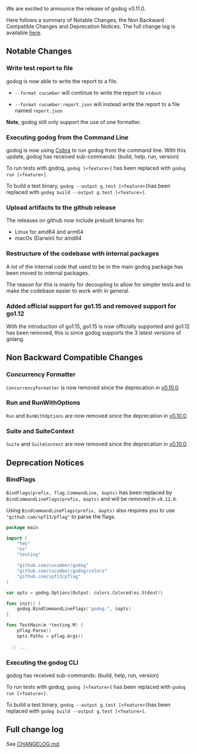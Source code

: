 We are excited to announce the release of godog v0.11.0.

Here follows a summary of Notable Changes, the Non Backward Compatible Changes and Deprecation Notices.
The full change log is available [here](https://github.com/cucumber/godog/blob/master/CHANGELOG.md#v0110-rc1).


Notable Changes
---------------

### Write test report to file
godog is now able to write the report to a file.

- `--format cucumber` will continue to write the report to `stdout`

- `--format cucumber:report.json` will instead write the report to a file named `report.json`

**Note**, godog still only support the use of one formatter.

### Executing godog from the Command Line
godog is now using [Cobra](https://pkg.go.dev/github.com/spf13/cobra) to run godog from the command line. With this update, godog has received sub-commands: (build, help, run, version)

To run tests with godog, `godog [<feature>]` has been replaced with `godog run [<feature>]`.

To build a test binary, `godog --output g.test [<feature>]`has been replaced with `godog build --output g.test [<feature>]`.

### Upload artifacts to the github release
The releases on github now include prebuilt binaries for:
- Linux for amd64 and arm64
- macOs (Darwin) for amd64

### Restructure of the codebase with internal packages
A lot of the internal code that used to be in the main godog package has been moved to internal packages.

The reason for this is mainly for decoupling to allow for simpler tests and to make the codebase easier to work with in general.

### Added official support for go1.15 and removed support for go1.12 
With the introduction of go1.15, go1.15 is now officially supported and go1.12 has been removed, this is since godog supports the 3 latest versions of golang.

Non Backward Compatible Changes
-------------------------------

### Concurrency Formatter
`ConcurrencyFormatter` is now removed since the deprecation in [v0.10.0](./v0.10.0.md).

### Run and RunWithOptions
`Run` and `RunWithOptions` are now removed since the deprecation in [v0.10.0](./v0.10.0.md).

### Suite and SuiteContext
`Suite` and `SuiteContext` are now removed since the deprecation in [v0.10.0](./v0.10.0.md).

Deprecation Notices
-------------------

### BindFlags
`BindFlags(prefix, flag.CommandLine, &opts)` has been replaced by `BindCommandLineFlags(prefix, &opts)` and will be removed in `v0.12.0`.

Using `BindCommandLineFlags(prefix, &opts)` also requires you to use `"github.com/spf13/pflag"` to parse the flags.
```go
package main

import (
	"fmt"
	"os"
	"testing"

	"github.com/cucumber/godog"
	"github.com/cucumber/godog/colors"
	"github.com/spf13/pflag"
)

var opts = godog.Options{Output: colors.Colored(os.Stdout)}

func init() {
	godog.BindCommandLineFlags("godog.", &opts)
}

func TestMain(m *testing.M) {
	pflag.Parse()
	opts.Paths = pflag.Args()
  
  // ...
```

### Executing the godog CLI
godog has received sub-commands: (build, help, run, version)

To run tests with godog, `godog [<feature>]` has been replaced with `godog run [<feature>]`.

To build a test binary, `godog --output g.test [<feature>]`has been replaced with `godog build --output g.test [<feature>]`.

Full change log
---------------

See [CHANGELOG.md](https://github.com/cucumber/godog/blob/master/CHANGELOG.md#v0110-rc1).
